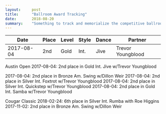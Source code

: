 ```yaml
---
layout:     post
title:      "Ballroom Award Tracking"
date:       2018-08-20
summary:    "Something to track and memorialize the competitive ballroom ribbons I kept over the years"
---
```




<table class="sortable">
 <thead>
   <tr>
     <th>Date</th>
     <th>Place</th>
     <th>Level</th>
     <th>Style</th>
     <th>Dance</th>
     <th>Partner</th>
  </tr>
 </thead>
 <tbody>
   <tr>
    <td>2017-08-04</td>
    <td>2nd</td>
    <td>Gold</td>
    <td>Int.</td>
    <td>Jive</td>
    <td>Trevor Youngblood</td>
  </tr>
</tbody>
</table>


Austin Open
2017-08-04: 2nd place in Gold Int. Jive w/Trevor Youngblood



2017-08-04: 2nd place in Bronze Am. Swing w/Dillon Weir
2017-08-04: 2nd place in Silver Int. Foxtrot w/Trevor Youngblood
2017-08-04: 2nd place in Silver Int. Quickstep w/Trevor Youngblood
2017-08-04: 2nd place in Gold Int. Samba w/Trevor Youngblood

Cougar Classic
2018-02-24: 6th place in Silver Int. Rumba with Roe Higgins
2017-11-02: 2nd place in Bronze Am. Swing w/Dillon Weir